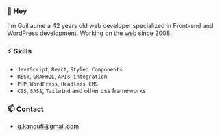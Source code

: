 ### 👋 Hey

I'm Guillaume a 42 years old web developer specialized in Front-end and WordPress development.
Working on the web since 2008.


### ⚡ Skills
- `JavaScript`, `React`, `Styled Components`
- `REST`, `GRAPHQL`, `APIs integration`
- `PHP`, `WordPress`, `Headless CMS`
- `CSS`, `SASS`, `Tailwind` and other css frameworks

### 📫 Contact
-  [g.kanoufi@gmail.com](mailto:g.kanoufi@gmail.com)

<!--
**g-kanoufi/g-kanoufi** is a ✨ _special_ ✨ repository because its `README.md` (this file) appears on your GitHub profile.

Here are some ideas to get you started:

- 🔭 I’m currently working on ...
- 🌱 I’m currently learning ...
- 👯 I’m looking to collaborate on ...
- 🤔 I’m looking for help with ...
- 💬 Ask me about ...
-  How to reach me: ...
- 😄 Pronouns: ...
-  Fun fact: ...
-->
